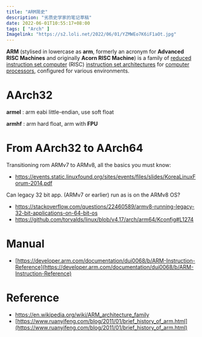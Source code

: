 ```yaml
---
title: "ARM简史"
description: "劣质史学家的笔记草稿"
date: 2022-06-01T10:55:17+08:00
tags: [ "Arch" ]
Imagelink: "https://s2.loli.net/2022/06/01/YZMWEo7K6iF1aOt.jpg"
---
```




**ARM** (stylised in lowercase as **arm**, formerly an acronym for **Advanced RISC Machines** and originally **Acorn RISC Machine**) is a family of [reduced instruction set computer](https://en.wikipedia.org/wiki/Reduced_instruction_set_computer) (RISC) [instruction set architectures](https://en.wikipedia.org/wiki/Instruction_set_architecture) for [computer processors](https://en.wikipedia.org/wiki/Central_processing_unit), configured for various environments.

# AArch32

**armel** : arm eabi little-endian, use soft float

**armhf** : arm hard float, arm with **FPU**

# From AArch32 to AArch64

Transitioning rom ARMv7 to ARMv8, all the basics you must know: 

- https://events.static.linuxfound.org/sites/events/files/slides/KoreaLinuxForum-2014.pdf

Can legacy 32 bit app. (ARMv7 or earlier) run as is on the ARMv8 OS?

- https://stackoverflow.com/questions/22460589/armv8-running-legacy-32-bit-applications-on-64-bit-os
- https://github.com/torvalds/linux/blob/v4.17/arch/arm64/Kconfig#L1274



# Manual

- [https://developer.arm.com/documentation/dui0068/b/ARM-Instruction-Reference](https://developer.arm.com/documentation/dui0068/b/ARM-Instruction-Reference)



# Reference

- https://en.wikipedia.org/wiki/ARM_architecture_family
- [https://www.ruanyifeng.com/blog/2011/01/brief_history_of_arm.html](https://www.ruanyifeng.com/blog/2011/01/brief_history_of_arm.html)

